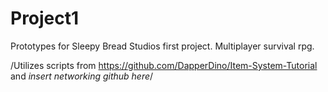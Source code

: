 # Project1

Prototypes for Sleepy Bread Studios first project. Multiplayer survival rpg.


/Utilizes scripts from https://github.com/DapperDino/Item-System-Tutorial and *insert networking github here*/
